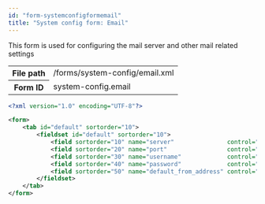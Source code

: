 ```yaml
---
id: "form-systemconfigformemail"
title: "System config form: Email"
---
```


This form is used for configuring the mail server and other mail related settings

<div class="table-responsive"><table class="table table-condensed"><tr><th>File path</th><td>/forms/system-config/email.xml</td></tr><tr><th>Form ID</th><td>system-config.email</td></tr></table></div>

```xml
<?xml version="1.0" encoding="UTF-8"?>

<form>
    <tab id="default" sortorder="10">
        <fieldset id="default" sortorder="10">
            <field sortorder="10" name="server"               control="textinput" required="false"              label="system-config.email:server.label"               help="system-config.email:server.help" placeholder="system-config.email:server.placeholder" />
            <field sortorder="20" name="port"                 control="spinner"   required="false" default="25" label="system-config.email:port.label"                 help="system-config.email:port.help" maxValue="99999" />
            <field sortorder="30" name="username"             control="textinput" required="false"              label="system-config.email:username.label"             help="system-config.email:username.help" />
            <field sortorder="40" name="password"             control="password"  required="false"              label="system-config.email:password.label"             help="system-config.email:password.help" outputSavedValue="true" />
            <field sortorder="50" name="default_from_address" control="textinput" required="false"              label="system-config.email:default_from_address.label" help="system-config.email:default_from_address.help" placeholder="system-config.email:default_from_address.placeholder" />
        </fieldset>
    </tab>
</form>
```